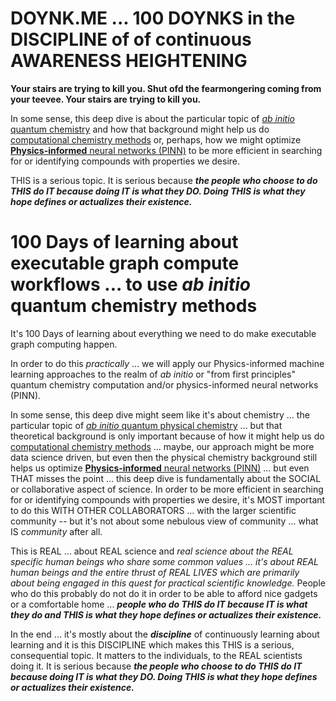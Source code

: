 # DOYNK.ME ... 100 DOYNKS in the DISCIPLINE of of continuous AWARENESS HEIGHTENING

**Your stairs are trying to kill you. Shut ofd the fearmongering coming from your teevee. Your stairs are trying to kill you.**

In some sense, this deep dive is about the particular topic of [*ab initio* quantum chemistry](https://en.wikipedia.org/wiki/Ab_initio_quantum_chemistry_methods) and how that background might help us do [computational chemistry methods](https://en.wikipedia.org/wiki/Computational_chemistry) or, perhaps, how we might optimize [**Physics-informed** neural networks (PINN)](https://docs.nvidia.com/deeplearning/modulus/user_guide/theory/phys_informed.html) to be more efficient in searching for or identifying compounds with properties we desire.

THIS is a serious topic.  It is serious because ***the people who choose to do THIS do IT because doing IT is what they DO. Doing THIS is what they hope defines or actualizes their existence.***
# 100 Days of learning about executable graph compute workflows ... to use *ab initio* quantum chemistry methods

It's 100 Days of learning about everything we need to do make executable graph computing happen.

In order to do this *practically* ... we will apply our Physics-informed machine learning approaches to the realm of *ab initio* or "from first principles" quantum chemistry computation and/or physics-informed neural networks (PINN).

In some sense, this deep dive might seem like it's about chemistry ... the particular topic of [*ab initio* quantum physical chemistry](https://en.wikipedia.org/wiki/Ab_initio_quantum_chemistry_methods) ... but that theoretical background is only important because of how it might help us do [computational chemistry methods](https://en.wikipedia.org/wiki/Computational_chemistry) ... maybe, our approach might be more data science driven, but even then the physical chemistry background still helps us optimize [**Physics-informed** neural networks (PINN)](https://docs.nvidia.com/deeplearning/modulus/user_guide/theory/phys_informed.html) ... but even THAT misses the point ... this deep dive is fundamentally about the SOCIAL or collaborative aspect of science.  In order to be more efficient in searching for or identifying compounds with properties we desire, it's MOST important to do this WITH OTHER COLLABORATORS ... with the larger scientific community -- but it's not about some nebulous view of community ... what IS *community* after all.  

This is REAL ... about REAL science and *real science about the REAL specific human beings who share some common values ... it's about REAL human beings and the entire thrust of REAL LIVES which are primarily about being engaged in this quest for practical scientific knowledge.*  People who do this probably do not do it in order to be able to afford nice gadgets or a comfortable home ... ***people who do THIS do IT because IT is what they do and THIS is what they hope defines or actualizes their existence.***

In the end ... it's mostly about the ***discipline*** of continuously learning about learning and it is this DISCIPLINE which makes this THIS is a serious, consequential topic.  It matters to the individuals, to the REAL scientists doing it. It is serious because ***the people who choose to do THIS do IT because doing IT is what they DO. Doing THIS is what they hope defines or actualizes their existence.***


